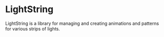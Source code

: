 # LightString

LightString is a library for managing and creating animations and patterns for various strips of lights.
